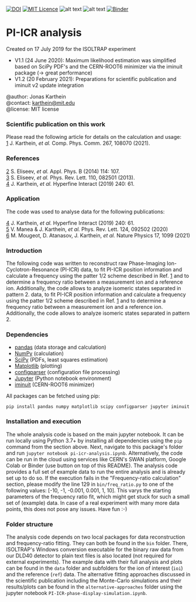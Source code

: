 [![DOI](https://zenodo.org/badge/203128425.svg)](https://zenodo.org/badge/latestdoi/203128425) [![MIT Licence](https://img.shields.io/badge/License-MIT-red)](https://opensource.org/licenses/mit-license.php) ![alt text](https://img.shields.io/badge/Python-3.x-brightgreen 'Supported platform') ![alt text](https://img.shields.io/badge/Tested%20on-Mac%2FLinux%2FWindows-brightgreen 'Supported platform') [![Binder](https://mybinder.org/badge_logo.svg)](https://mybinder.org/v2/gh/jonas-ka/pi-icr-analysis/HEAD)



# PI-ICR analysis

Created on 17 July 2019 for the ISOLTRAP experiment
- V1.1 (24 June 2020): Maximum likelihood estimation was simplified based on SciPy PDF's and the CERN-ROOT6 minimizer via the iminuit package (→ great performance)
- V1.2 (20 February 2021): Preparations for scientific publication and iminuit v2 update integration

@author: Jonas Karthein<br>
@contact: karthein@mit.edu<br>
@license: MIT license

### Scientific publication on this work
[1]: https://doi.org/10.1016/j.cpc.2021.108070

Please read the following article for details on the calculation and usage:<br>
[1] J. Karthein, _et al._ Comp. Phys. Comm. 267, 108070 (2021).<br>

### References
[2]: https://doi.org/10.1007/s00340-013-5621-0
[3]: https://doi.org/10.1103/PhysRevLett.110.082501
[4]: https://doi.org/10.1007/s10751-019-1601-z
[5]: https://doi.org/10.1103/PhysRevLett.124.092502
[6]: https://doi.org/10.1038/s41567-021-01326-9

[2] S. Eliseev, _et al._ Appl. Phys. B (2014) 114: 107.<br>
[3] S. Eliseev, _et al._ Phys. Rev. Lett. 110, 082501 (2013).<br>
[4] J. Karthein, _et al._ Hyperfine Interact (2019) 240: 61.<br>

### Application

The code was used to analyse data for the following publications:

[4] J. Karthein, _et al._ Hyperfine Interact (2019) 240: 61.<br>
[5] V. Manea & J. Karthein, _et al._ Phys. Rev. Lett. 124, 092502 (2020)<br>
[6] M. Mougeot, D. Atanasov, J. Karthein, _et al._ Nature Physics 17, 1099 (2021)<br>

### Introduction

The following code was written to reconstruct raw Phase-Imaging Ion-Cyclotron-Resonance (PI-ICR) data, to fit PI-ICR position information and calculate a frequency using the patter 1/2 scheme described in Ref. [1] and to determine a frequency ratio between a measurement ion and a reference ion. Additionally, the code allows to analyze isomeric states separated in pattern 2.
 data, to fit PI-ICR position information and calculate a frequency using the patter 1/2 scheme described in Ref. [1] and to determine a frequency ratio between a measurement ion and a reference ion. Additionally, the code allows to analyze isomeric states separated in pattern 2.

### Dependencies

* [pandas](https://pandas.pydata.org/) (data storage and calculation)
* [NumPy](http://www.numpy.org/) (calculation)
* [SciPy](http://www.scipy.org/) (PDFs, least squares estimation)
* [Matplotlib](https://matplotlib.org/) (plotting)
* [configparser](https://docs.python.org/3/library/configparser.html) (configuration file processing)
* [Jupyter](https://jupyter.org) (Python notebook environment)
* [iminuit](https://iminuit.readthedocs.io/en/stable/) (CERN-ROOT6 minimizer)

All packages can be fetched using pip:

`pip install pandas numpy matplotlib scipy configparser jupyter iminuit`

### Installation and execution

The whole analysis code is based on the main jupyter notebook. It can be run locally using Python 3.7+ by installing all dependencies using the `pip` command from the section above. Next, navigate to this package's folder and run `jupyter notebook pi-icr-analysis.ipynb`. Alternatively, the code can be run in the cloud using services like CERN's SWAN platform, Google Colab or Binder (use button on top of this README). The analysis code provides a full set of example data to run the entire analysis and is already set up to do so. If the execution fails in the "Frequency-ratio calculation" section, please modify the line 129 in `bin/freq_ratio.py` to one of the following values: [-10, -1, -0.001, 0.001, 1, 10]. This varys the starting parameters of the frequency ratio fit, which might get stuck for such a small set of (example) data. In case of a real experiment with many more data points, this does not pose any issues. Have fun :-)

### Folder structure

The analysis code depends on two local packages for data reconstruction and frequency-ratio fitting. They can both be found in the `bin` folder. There, ISOLTRAP's Windows conversion executable for the binary raw data from our DLD40 detector to plain text files is also located (not required for external experiments). The example data with their full analysis and plots can be found in the `data` folder and subfolders for the ion of interest (`ioi`) and the reference (`ref`) data. The alternative fitting approaches discussed in the scientific publication including the Monte-Carlo simulations and their results/plots can be found in the `alternative-approaches` folder using the jupyter notebook `PI-ICR-phase-display-simulation.ipynb`.
